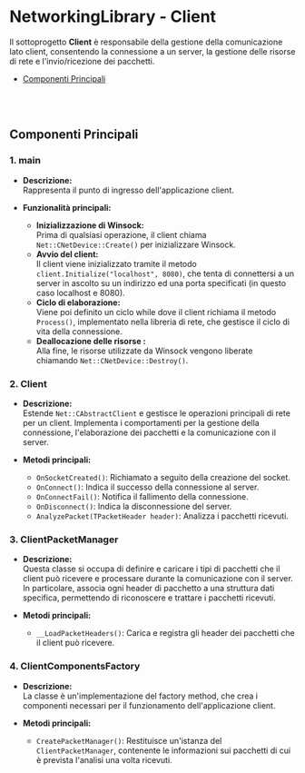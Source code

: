 # NetworkingLibrary - Client

Il sottoprogetto **Client** è responsabile della gestione della comunicazione lato client, consentendo la connessione a un server, la gestione delle risorse di rete e l'invio/ricezione dei pacchetti.

- [Componenti Principali](#componenti-principali)

<br></br>

## Componenti Principali

### 1. **main**
- **Descrizione:**  
  Rappresenta il punto di ingresso dell'applicazione client. 

- **Funzionalità principali:**
  - **Inizializzazione di Winsock:**  
    Prima di qualsiasi operazione, il client chiama `Net::CNetDevice::Create()` per inizializzare Winsock.
  - **Avvio del client:**  
    Il client viene inizializzato tramite il metodo `client.Initialize("localhost", 8080)`, che tenta di connettersi a un server in ascolto su un indirizzo ed una porta specificati (in questo caso localhost e 8080).
  - **Ciclo di elaborazione:**  
    Viene poi definito un ciclo while dove il client richiama il metodo `Process()`, implementato nella libreria di rete, che gestisce il ciclo di vita della connessione.
  - **Deallocazione delle risorse :**  
    Alla fine, le risorse utilizzate da Winsock vengono liberate chiamando `Net::CNetDevice::Destroy()`.



### 2. **Client**
- **Descrizione:**  
  Estende `Net::CAbstractClient` e gestisce le operazioni principali di rete per un client. Implementa i comportamenti per la gestione della connessione, l'elaborazione dei pacchetti e la comunicazione con il server.

- **Metodi principali:**
  - `OnSocketCreated()`: Richiamato a seguito della creazione del socket.
  - `OnConnect()`: Indica il successo della connessione al server.
  - `OnConnectFail()`: Notifica il fallimento della connessione.
  - `OnDisconnect()`: Indica la disconnessione del server.
  - `AnalyzePacket(TPacketHeader header)`: Analizza i pacchetti ricevuti.



### 3. **ClientPacketManager**
- **Descrizione:**  
  Questa classe si occupa di definire e caricare i tipi di pacchetti che il client può ricevere e processare durante la comunicazione con il server. In particolare, associa ogni header di pacchetto a una struttura dati specifica, permettendo di riconoscere e trattare i pacchetti ricevuti.

- **Metodi principali:**
  - `__LoadPacketHeaders()`: Carica e registra gli header dei pacchetti che il client può ricevere.




### 4. **ClientComponentsFactory**
- **Descrizione:**  
  La classe è un'implementazione del factory method, che crea i componenti necessari per il funzionamento dell'applicazione client.

- **Metodi principali:**
  - `CreatePacketManager()`: Restituisce un'istanza del `ClientPacketManager`, contenente le informazioni sui pacchetti di cui è prevista l'analisi una volta ricevuti.
